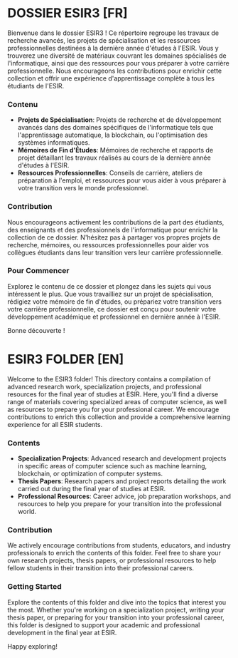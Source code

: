# DOSSIER ESIR3 [FR]

Bienvenue dans le dossier ESIR3 ! Ce répertoire regroupe les travaux de recherche avancés, les projets de spécialisation et les ressources professionnelles destinées à la dernière année d'études à l'ESIR. Vous y trouverez une diversité de matériaux couvrant les domaines spécialisés de l'informatique, ainsi que des ressources pour vous préparer à votre carrière professionnelle. Nous encourageons les contributions pour enrichir cette collection et offrir une expérience d'apprentissage complète à tous les étudiants de l'ESIR.

### Contenu
- **Projets de Spécialisation**: Projets de recherche et de développement avancés dans des domaines spécifiques de l'informatique tels que l'apprentissage automatique, la blockchain, ou l'optimisation des systèmes informatiques.
- **Mémoires de Fin d'Études**: Mémoires de recherche et rapports de projet détaillant les travaux réalisés au cours de la dernière année d'études à l'ESIR.
- **Ressources Professionnelles**: Conseils de carrière, ateliers de préparation à l'emploi, et ressources pour vous aider à vous préparer à votre transition vers le monde professionnel.

### Contribution
Nous encourageons activement les contributions de la part des étudiants, des enseignants et des professionnels de l'informatique pour enrichir la collection de ce dossier. N'hésitez pas à partager vos propres projets de recherche, mémoires, ou ressources professionnelles pour aider vos collègues étudiants dans leur transition vers leur carrière professionnelle.

### Pour Commencer
Explorez le contenu de ce dossier et plongez dans les sujets qui vous intéressent le plus. Que vous travailliez sur un projet de spécialisation, rédigiez votre mémoire de fin d'études, ou prépariez votre transition vers votre carrière professionnelle, ce dossier est conçu pour soutenir votre développement académique et professionnel en dernière année à l'ESIR.

Bonne découverte !

# ESIR3 FOLDER [EN]

Welcome to the ESIR3 folder! This directory contains a compilation of advanced research work, specialization projects, and professional resources for the final year of studies at ESIR. Here, you'll find a diverse range of materials covering specialized areas of computer science, as well as resources to prepare you for your professional career. We encourage contributions to enrich this collection and provide a comprehensive learning experience for all ESIR students.

### Contents
- **Specialization Projects**: Advanced research and development projects in specific areas of computer science such as machine learning, blockchain, or optimization of computer systems.
- **Thesis Papers**: Research papers and project reports detailing the work carried out during the final year of studies at ESIR.
- **Professional Resources**: Career advice, job preparation workshops, and resources to help you prepare for your transition into the professional world.

### Contribution
We actively encourage contributions from students, educators, and industry professionals to enrich the contents of this folder. Feel free to share your own research projects, thesis papers, or professional resources to help fellow students in their transition into their professional careers.

### Getting Started
Explore the contents of this folder and dive into the topics that interest you the most. Whether you're working on a specialization project, writing your thesis paper, or preparing for your transition into your professional career, this folder is designed to support your academic and professional development in the final year at ESIR.

Happy exploring!
